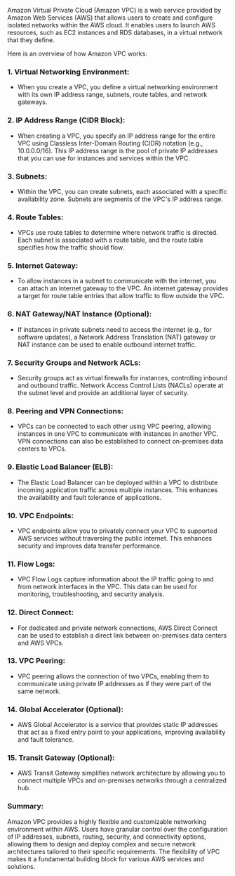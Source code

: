 Amazon Virtual Private Cloud (Amazon VPC) is a web service provided by Amazon Web Services (AWS) that allows users to create and configure isolated networks within the AWS cloud. It enables users to launch AWS resources, such as EC2 instances and RDS databases, in a virtual network that they define.

Here is an overview of how Amazon VPC works:

### 1. **Virtual Networking Environment:**
   - When you create a VPC, you define a virtual networking environment with its own IP address range, subnets, route tables, and network gateways.

### 2. **IP Address Range (CIDR Block):**
   - When creating a VPC, you specify an IP address range for the entire VPC using Classless Inter-Domain Routing (CIDR) notation (e.g., 10.0.0.0/16). This IP address range is the pool of private IP addresses that you can use for instances and services within the VPC.

### 3. **Subnets:**
   - Within the VPC, you can create subnets, each associated with a specific availability zone. Subnets are segments of the VPC's IP address range.

### 4. **Route Tables:**
   - VPCs use route tables to determine where network traffic is directed. Each subnet is associated with a route table, and the route table specifies how the traffic should flow.

### 5. **Internet Gateway:**
   - To allow instances in a subnet to communicate with the internet, you can attach an internet gateway to the VPC. An internet gateway provides a target for route table entries that allow traffic to flow outside the VPC.

### 6. **NAT Gateway/NAT Instance (Optional):**
   - If instances in private subnets need to access the internet (e.g., for software updates), a Network Address Translation (NAT) gateway or NAT instance can be used to enable outbound internet traffic.

### 7. **Security Groups and Network ACLs:**
   - Security groups act as virtual firewalls for instances, controlling inbound and outbound traffic. Network Access Control Lists (NACLs) operate at the subnet level and provide an additional layer of security.

### 8. **Peering and VPN Connections:**
   - VPCs can be connected to each other using VPC peering, allowing instances in one VPC to communicate with instances in another VPC. VPN connections can also be established to connect on-premises data centers to VPCs.

### 9. **Elastic Load Balancer (ELB):**
   - The Elastic Load Balancer can be deployed within a VPC to distribute incoming application traffic across multiple instances. This enhances the availability and fault tolerance of applications.

### 10. **VPC Endpoints:**
  - VPC endpoints allow you to privately connect your VPC to supported AWS services without traversing the public internet. This enhances security and improves data transfer performance.

### 11. **Flow Logs:**
  - VPC Flow Logs capture information about the IP traffic going to and from network interfaces in the VPC. This data can be used for monitoring, troubleshooting, and security analysis.

### 12. **Direct Connect:**
  - For dedicated and private network connections, AWS Direct Connect can be used to establish a direct link between on-premises data centers and AWS VPCs.

### 13. **VPC Peering:**
  - VPC peering allows the connection of two VPCs, enabling them to communicate using private IP addresses as if they were part of the same network.

### 14. **Global Accelerator (Optional):**
  - AWS Global Accelerator is a service that provides static IP addresses that act as a fixed entry point to your applications, improving availability and fault tolerance.

### 15. **Transit Gateway (Optional):**
  - AWS Transit Gateway simplifies network architecture by allowing you to connect multiple VPCs and on-premises networks through a centralized hub.

### Summary:

Amazon VPC provides a highly flexible and customizable networking environment within AWS. Users have granular control over the configuration of IP addresses, subnets, routing, security, and connectivity options, allowing them to design and deploy complex and secure network architectures tailored to their specific requirements. The flexibility of VPC makes it a fundamental building block for various AWS services and solutions.
